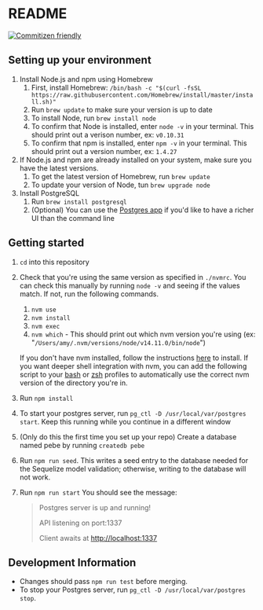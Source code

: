 # README
[![Commitizen friendly](https://img.shields.io/badge/commitizen-friendly-brightgreen.svg)](http://commitizen.github.io/cz-cli/)
## Setting up your environment

1. Install Node.js and npm using Homebrew
   1. First, install Homebrew:
    `/bin/bash -c "$(curl -fsSL https://raw.githubusercontent.com/Homebrew/install/master/install.sh)"`
   1. Run `brew update` to make sure your version is up to date
   1. To install Node, run `brew install node`
   1. To confirm that Node is installed, enter `node -v` in your terminal. This should print out a verison number, ex: `v0.10.31`
   1. To confirm that npm is installed, enter `npm -v` in your terminal. This should print out a version number, ex: `1.4.27`
1. If Node.js and npm are already installed on your system, make sure you have the latest versions.
   1. To get the latest version of Homebrew, run `brew update`
   1. To update your version of Node, tun `brew upgrade node`
1. Install PostgreSQL
   1. Run `brew install postgresql`
   1. (Optional) You can use the [Postgres app](https://postgresapp.com/) if you'd like to have a richer UI than the command line

## Getting started

1. `cd` into this repository
1. Check that you're using the same version as specified in `./nvmrc`. You can check this manually by running `node -v` and seeing if the values match. If not, run the following commands.
   1. `nvm use`
   1. `nvm install`
   1. `nvm exec`
   1. `nvm which` - This should print out which nvm version you're using (ex: "`/Users/amy/.nvm/versions/node/v14.11.0/bin/node`")

   If you don't have nvm installed, follow the instructions [here](https://github.com/nvm-sh/nvm#installing-and-updating) to install.
   If you want deeper shell integration with nvm, you can add the following script to your [bash](https://github.com/nvm-sh/nvm#bash) or [zsh](https://github.com/nvm-sh/nvm#zsh) profiles to automatically use the correct nvm version of the directory you're in.
1. Run `npm install`
1. To start your postgres server, run `pg_ctl -D /usr/local/var/postgres start`. Keep this running while you continue in a different window
1. (Only do this the first time you set up your repo) Create a database named pebe by running `createdb pebe`
1. Run `npm run seed`. This writes a seed entry to the database needed for the Sequelize model validation; otherwise, writing to the database will not work.
1. Run `npm run start` You should see the message:

   > Postgres server is up and running!
   >
   > API listening on port:1337
   >
   > Client awaits at <http://localhost:1337>

## Development Information

* Changes should pass `npm run test` before merging.
* To stop your Postgres server, run `pg_ctl -D /usr/local/var/postgres stop`.
